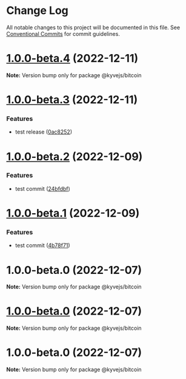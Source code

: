 # Change Log

All notable changes to this project will be documented in this file.
See [Conventional Commits](https://conventionalcommits.org) for commit guidelines.

# [1.0.0-beta.4](https://github.com/RuslanGlaznyov/kyvejs/compare/@kyvejs/bitcoin@1.0.0-beta.3...@kyvejs/bitcoin@1.0.0-beta.4) (2022-12-11)

**Note:** Version bump only for package @kyvejs/bitcoin

# [1.0.0-beta.3](https://github.com/RuslanGlaznyov/kyvejs/compare/@kyvejs/bitcoin@1.0.0-beta.2...@kyvejs/bitcoin@1.0.0-beta.3) (2022-12-11)

### Features

- test release ([0ac8252](https://github.com/RuslanGlaznyov/kyvejs/commit/0ac8252416e28079c6f5100b30e5a22e976a27d2))

# [1.0.0-beta.2](https://github.com/RuslanGlaznyov/kyvejs/compare/@kyvejs/bitcoin@1.0.0-beta.1...@kyvejs/bitcoin@1.0.0-beta.2) (2022-12-09)

### Features

- test commit ([24bfdbf](https://github.com/RuslanGlaznyov/kyvejs/commit/24bfdbf31f94129f0b278367506217a2391a4fc5))

# [1.0.0-beta.1](https://github.com/RuslanGlaznyov/kyvejs/compare/@kyvejs/bitcoin@1.0.0-beta.0...@kyvejs/bitcoin@1.0.0-beta.1) (2022-12-09)

### Features

- test commit ([4b78f71](https://github.com/RuslanGlaznyov/kyvejs/commit/4b78f7144a771c406861cff6b1f6fb69e2eaee41))

# 1.0.0-beta.0 (2022-12-07)

**Note:** Version bump only for package @kyvejs/bitcoin

# [1.0.0-beta.0](https://github.com/RuslanGlaznyov/kyvejs/compare/@kyvejs/bitcoin@1.0.0-beta.0...@kyvejs/bitcoin@1.0.0-beta.0) (2022-12-07)

**Note:** Version bump only for package @kyvejs/bitcoin

# 1.0.0-beta.0 (2022-12-07)

**Note:** Version bump only for package @kyvejs/bitcoin
